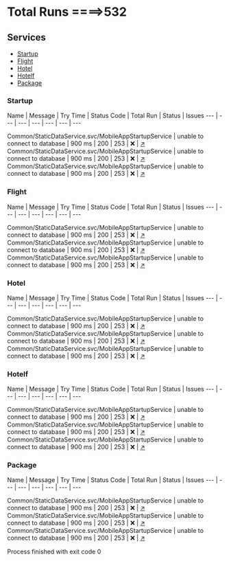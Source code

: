 # Total Runs ====>532
## Services
 - [Startup](#Startup)
 - [Flight](#Flight)
 - [Hotel](#Hotel)
 - [Hotelf](#Hotelf)
 - [Package](#Package)

<h3><a name="Startup"></a>Startup</h3>
Name | Message | Try Time  |  Status Code  | Total Run | Status | Issues
--- | --- | --- | --- | --- | --- | ---

Common/StaticDataService.svc/MobileAppStartupService | unable to connect to database | 900 ms | 200 | 253 | :x: | [:arrow_upper_right:](https://gitlab.com/nemati/eli/issues/1)
Common/StaticDataService.svc/MobileAppStartupService | unable to connect to database | 900 ms | 200 | 253 | :x: | [:arrow_upper_right:](https://gitlab.com/nemati/eli/issues/1)
Common/StaticDataService.svc/MobileAppStartupService | unable to connect to database | 900 ms | 200 | 253 | :x: | [:arrow_upper_right:](https://gitlab.com/nemati/eli/issues/1)
<h3><a name="Flight"></a>Flight</h3>
Name | Message | Try Time  |  Status Code  | Total Run | Status | Issues
--- | --- | --- | --- | --- | --- | ---

Common/StaticDataService.svc/MobileAppStartupService | unable to connect to database | 900 ms | 200 | 253 | :x: | [:arrow_upper_right:](https://gitlab.com/nemati/eli/issues/1)
Common/StaticDataService.svc/MobileAppStartupService | unable to connect to database | 900 ms | 200 | 253 | :x: | [:arrow_upper_right:](https://gitlab.com/nemati/eli/issues/1)
Common/StaticDataService.svc/MobileAppStartupService | unable to connect to database | 900 ms | 200 | 253 | :x: | [:arrow_upper_right:](https://gitlab.com/nemati/eli/issues/1)
<h3><a name="Hotel"></a>Hotel</h3>
Name | Message | Try Time  |  Status Code  | Total Run | Status | Issues
--- | --- | --- | --- | --- | --- | ---

Common/StaticDataService.svc/MobileAppStartupService | unable to connect to database | 900 ms | 200 | 253 | :x: | [:arrow_upper_right:](https://gitlab.com/nemati/eli/issues/1)
Common/StaticDataService.svc/MobileAppStartupService | unable to connect to database | 900 ms | 200 | 253 | :x: | [:arrow_upper_right:](https://gitlab.com/nemati/eli/issues/1)
Common/StaticDataService.svc/MobileAppStartupService | unable to connect to database | 900 ms | 200 | 253 | :x: | [:arrow_upper_right:](https://gitlab.com/nemati/eli/issues/1)
<h3><a name="Hotelf"></a>Hotelf</h3>
Name | Message | Try Time  |  Status Code  | Total Run | Status | Issues
--- | --- | --- | --- | --- | --- | ---

Common/StaticDataService.svc/MobileAppStartupService | unable to connect to database | 900 ms | 200 | 253 | :x: | [:arrow_upper_right:](https://gitlab.com/nemati/eli/issues/1)
Common/StaticDataService.svc/MobileAppStartupService | unable to connect to database | 900 ms | 200 | 253 | :x: | [:arrow_upper_right:](https://gitlab.com/nemati/eli/issues/1)
Common/StaticDataService.svc/MobileAppStartupService | unable to connect to database | 900 ms | 200 | 253 | :x: | [:arrow_upper_right:](https://gitlab.com/nemati/eli/issues/1)
<h3><a name="Package"></a>Package</h3>
Name | Message | Try Time  |  Status Code  | Total Run | Status | Issues
--- | --- | --- | --- | --- | --- | ---

Common/StaticDataService.svc/MobileAppStartupService | unable to connect to database | 900 ms | 200 | 253 | :x: | [:arrow_upper_right:](https://gitlab.com/nemati/eli/issues/1)
Common/StaticDataService.svc/MobileAppStartupService | unable to connect to database | 900 ms | 200 | 253 | :x: | [:arrow_upper_right:](https://gitlab.com/nemati/eli/issues/1)
Common/StaticDataService.svc/MobileAppStartupService | unable to connect to database | 900 ms | 200 | 253 | :x: | [:arrow_upper_right:](https://gitlab.com/nemati/eli/issues/1)


Process finished with exit code 0
